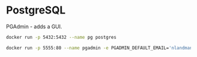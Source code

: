 # PostgreSQL 

PGAdmin - adds a GUI.

```bash
docker run -p 5432:5432 --name pg postgres

docker run -p 5555:80 --name pgadmin -e PGADMIN_DEFAULT_EMAIL='nlandman' -e PGADMIN_DEFAULT_PASSWORD='password' dpage/pdadmin4`
```
